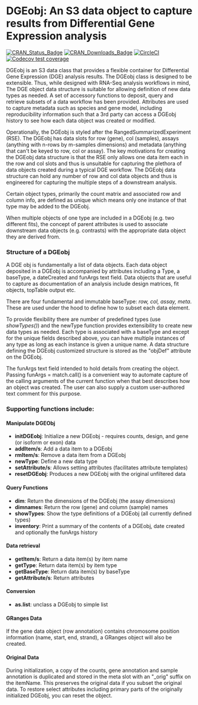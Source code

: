 # DGEobj: An S3 data object to capture results from Differential Gene Expression analysis

<!-- badges: start -->
[![CRAN_Status_Badge](http://www.r-pkg.org/badges/version/DGEobj?color=9bc2cf)](https://cran.r-project.org/package=DGEobj) 
[![CRAN_Downloads_Badge](https://cranlogs.r-pkg.org/badges/grand-total/DGEobj?color=9bc2cf)](https://cran.r-project.org/package=DGEobj)
[![CircleCI](https://circleci.com/gh/cb4ds/DGEobj/tree/master.svg?style=svg)](https://circleci.com/gh/cb4ds/DGEobj/tree/master)
[![Codecov test coverage](https://codecov.io/gh/cb4ds/DGEobj/branch/master/graph/badge.svg)](https://codecov.io/gh/cb4ds/DGEobj?branch=master)
<!-- badges: end -->

DGEobj is an S3 data class that provides a flexible container for Differential Gene Expression (DGE) analysis results.  The DGEobj class is designed to be extensible. Thus, while designed with RNA-Seq analysis workflows in mind, The DGE object data structure is suitable for  allowing definition of new data types as needed. A set of accessory functions to deposit, query and retrieve subsets of a data workflow has been provided.  Attributes are used to capture metadata such as species and gene model, including reproducibility information such that a 3rd party can access a DGEobj history to see how each data object was created or modified. 

Operationally, the DGEobj is styled after the RangedSummarizedExperiment (RSE).  The DGEobj has data slots for row (gene), col (samples), assays (anything with n-rows by m-samples dimensions) and metadata (anything that can't be keyed to row, col or assay).  The key motivations for creating the DGEobj data structure is that the RSE only allows one data item each in the row and col slots and thus is unsuitable for capturing the plethora of data objects created during a typical DGE workflow.   The DGEobj data structure can hold any number of row and col data objects and thus is engineered for capturing the multiple steps of a downstream analysis.

Certain object types, primarily the count matrix and associated row and column info, are defined as unique which means only one instance of that type may be added to the DGEobj.  

When multiple objects of one type are included in a DGEobj (e.g. two different fits), the concept of parent attributes is used to associate downstream data objects (e.g. contrasts) with the appropriate data object they are derived from.  

### Structure of a DGEobj

A DGE obj is fundamentally a list of data objects. Each data object deposited in a DGEobj is accompanied by attributes including a Type, a baseType, a dateCreated and funArgs text field.  Data objects that are useful to capture as documentation of an analysis include design matrices, fit objects, topTable output etc. 

There are four fundamental and immutable baseType: *row, col, assay, meta*.  These are used under the hood to define how to subset each data element.  

To provide flexibility there are number of predefined types (use *showTypes()*) and the newType function provides extensibility to create new data types as needed.  Each type is associated with a baseType and except for the unique fields described above, you can have multiple instances of any type as long as each instance is given a unique name.  A data structure defining the DGEobj customized structure is stored as the "objDef" attribute on the DGEobj.

The funArgs text field intended to hold details from creating the object.  Passing funArgs = match.call() is a convenient way to automate capture of the calling arguments of the current function when that best describes how an object was created.  The user can also supply a custom user-authored text comment for this purpose.
  
### Supporting functions include:  

#### Manipulate DGEObj  

* **initDGEobj**: Initialize a new DGEobj - requires counts, design, and gene (or isoform or exon) data
* **addItem/s**:  Add a data item to a DGEobj  
* **rmItem/s**:  Remove a data item from a DGEobj  
* **newType**:  Define a new data type  
* **setAttribute/s**: Allows setting attributes (facilitates attribute templates)
* **resetDGEobj**: Produces a new DGEobj with the original unfiltered data

#### Query Functions  

* **dim**: Return the dimensions of the DGEobj (the assay dimensions) 
* **dimnames**:  Return the row (gene) and column (sample) names  
* **showTypes**:  Show the type definitions of a DGEobj (all currently defined  types)  
* **inventory**:  Print a summary of the contents of a DGEobj, date created and optionally the funArgs history  

#### Data retrieval  

* **getItem/s**:  Return a data item(s) by item name
* **getType**:  Return data item(s) by item type
* **getBaseType**:  Return data item(s) by baseType
* **getAttribute/s**: Return attributes

#### Conversion

* **as.list**:  unclass a DGEobj to simple list

#### GRanges Data

If the gene data object (row annotation) contains chromosome position information (name, start, end, strand), a GRanges object will also be created. 

#### Original Data 

During initialization, a copy of the counts, gene annotation and sample annotation is duplicated and stored in the meta slot with an "_orig" suffix on the itemName.  This preserves the original data if you subset the original data. To restore select attributes including primary parts of the originally initialized DGEobj, you can reset the object.
